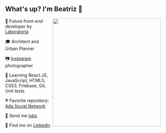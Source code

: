 ## What's up? I'm Beatriz :wave:

<img align='right' src='https://media4.giphy.com/media/f0sATHPZHuHAq2Wj34/giphy.gif?cid=ecf05e47xzk9m1d13db9uc6otschmiuof8yh5sgu3b7ky7lc&rid=giphy.gif' width=350 frameBorder="0" ></img>

🚀 Future front-end developer by [Laboratoria](https://www.laboratoria.la/)<br>

🎓 Architect and Urban Planner<br>

📷 [Instagram](https://www.instagram.com/beatrizpenalva_/) photographer<br>

📖 Learning React.JS, JavaScript, HTML5, CSS3, Firebase, Git, Unit tests<br>

💗 Favorite repository: [Ada Social Network](https://github.com/beatrizpenalva/ada-social-network)<br>

💌 Send me <a href="mailto:biapenalva@gmail.com">jobs</a><br>

💼 Find me on [Linkedin](https://www.linkedin.com/in/beatrizpenalva/)<br>
